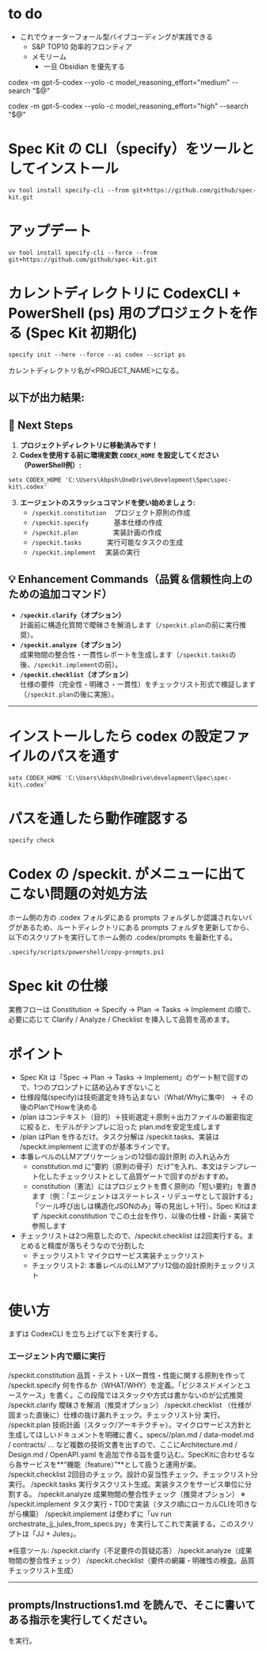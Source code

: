 # to do

- これでウォーターフォール型バイブコーディングが実践できる
  - S&P TOP10 効率的フロンティア
  - メモリーム
    - 一旦 Obsidian を優先する



codex -m gpt-5-codex --yolo -c model_reasoning_effort="medium" --search "$@"

codex -m gpt-5-codex --yolo -c model_reasoning_effort="high" --search "$@"


# Spec Kit の CLI（specify）をツールとしてインストール

```
uv tool install specify-cli --from git+https://github.com/github/spec-kit.git
```

# アップデート

```
uv tool install specify-cli --force --from git+https://github.com/github/spec-kit.git
```

# カレントディレクトリに CodexCLI + PowerShell (ps) 用のプロジェクトを作る (Spec Kit 初期化)

```
specify init --here --force --ai codex --script ps
```
カレントディレクトリ名が<PROJECT_NAME>になる。

以下が出力結果:
---
## 🚀 Next Steps

1. **プロジェクトディレクトリに移動済みです！**
2. **Codexを使用する前に環境変数 `CODEX_HOME` を設定してください（PowerShell例）:**
```
setx CODEX_HOME 'C:\Users\kbpsh\OneDrive\development\Spec\spec-kit\.codex'
```
3. **エージェントのスラッシュコマンドを使い始めましょう:**
   - `/speckit.constitution` &nbsp;&nbsp;&nbsp;プロジェクト原則の作成
   - `/speckit.specify` &nbsp;&nbsp;&nbsp;&nbsp;&nbsp;&nbsp;&nbsp;&nbsp;&nbsp;&nbsp;&nbsp;&nbsp;基本仕様の作成
   - `/speckit.plan` &nbsp;&nbsp;&nbsp;&nbsp;&nbsp;&nbsp;&nbsp;&nbsp;&nbsp;&nbsp;&nbsp;&nbsp;&nbsp;&nbsp;&nbsp;&nbsp;&nbsp;実装計画の作成
   - `/speckit.tasks` &nbsp;&nbsp;&nbsp;&nbsp;&nbsp;&nbsp;&nbsp;&nbsp;&nbsp;&nbsp;&nbsp;&nbsp;実行可能なタスクの生成
   - `/speckit.implement` &nbsp;&nbsp;&nbsp;&nbsp;実装の実行

## 💡 Enhancement Commands（品質＆信頼性向上のための追加コマンド）
- **`/speckit.clarify`（オプション）**  
  計画前に構造化質問で曖昧さを解消します（`/speckit.plan`の前に実行推奨）。
- **`/speckit.analyze`（オプション）**  
  成果物間の整合性・一貫性レポートを生成します（`/speckit.tasks`の後、`/speckit.implement`の前）。
- **`/speckit.checklist`（オプション）**  
  仕様の要件（完全性・明確さ・一貫性）をチェックリスト形式で検証します（`/speckit.plan`の後に実施）。
---

# インストールしたら codex の設定ファイルのパスを通す

```
setx CODEX_HOME 'C:\Users\kbpsh\OneDrive\development\Spec\spec-kit\.codex'
```

# パスを通したら動作確認する

```
specify check
```

# Codex の /speckit. がメニューに出てこない問題の対処方法

ホーム側の方の .codex フォルダにある prompts フォルダしか認識されないバグがあるため、ルートディレクトリにある prompts フォルダを更新してから、以下のスクリプトを実行してホーム側の .codex/prompts を最新化する。

```
.specify/scripts/powershell/copy-prompts.ps1
```

# Spec kit の仕様

実務フローは Constitution → Specify → Plan → Tasks → Implement の順で、必要に応じて Clarify / Analyze / Checklist を挿入して品質を高めます。

# ポイント

- Spec Kit は「Spec → Plan → Tasks → Implement」のゲート制で回すので、1つのプロンプトに詰め込みすぎないこと
- 仕様段階(specify)は技術選定を持ち込まない（What/Whyに集中） → その後のPlanでHowを決める
- /plan はコンテキスト（目的）＋技術選定＋原則＋出力ファイルの厳密指定に絞ると、モデルがテンプレに沿った plan.mdを安定生成します
- /plan はPlan を作るだけ。タスク分解は /speckit.tasks、実装は /speckit.implement に流すのが基本ラインです。
- 本番レベルのLLMアプリケーションの12個の設計原則 の入れ込み方
  - constitution.md に“要約（原則の骨子）だけ”を入れ、本文はテンプレート化したチェックリストとして品質ゲートで回すのがおすすめ。
  - constitution（憲法）にはプロジェクトを貫く原則の「短い要約」を置きます（例：「エージェントはステートレス・リデューサとして設計する」「ツール呼び出しは構造化JSONのみ」等の見出し＋1行）。Spec Kitはまず /speckit.constitution でこの土台を作り、以後の仕様・計画・実装で参照します
- チェックリストは2つ用意したので、/speckit.checklist は2回実行する。まとめると精度が落ちそうなので分割した
  - チェックリスト1: マイクロサービス実装チェックリスト
  - チェックリスト2: 本番レベルのLLMアプリ12個の設計原則チェックリスト

# 使い方

まずは CodexCLI を立ち上げて以下を実行する。

### エージェント内で順に実行
/speckit.constitution  品質・テスト・UX一貫性・性能に関する原則を作って
/speckit.specify       何を作るか（WHAT/WHY）を定義。「ビジネスドメインとユースケース」を書く。この段階ではスタックや方式は書かないのが公式推奨
/speckit.clarify       曖昧さを解消（推奨オプション）
/speckit.checklist     （仕様が固まった直後に）仕様の抜け漏れチェック。チェックリスト分 実行。
/speckit.plan          技術計画（スタック/アーキテクチャ）。マイクロサービス方針と生成してほしいドキュメントを明確に書く。specs/<feature>/plan.md / data-model.md / contracts/ ... など複数の技術文書を出すので、ここにArchitecture.md / Design.md / OpenAPI.yaml を追加で作る旨を盛り込む。SpecKitに合わせるなら各サービスを**“機能（feature）”**として扱うと運用が楽。
/speckit.checklist     2回目のチェック。設計の妥当性チェック。チェックリスト分 実行。
/speckit.tasks         実行タスクリスト生成。実装タスクをサービス単位に分割する。
/speckit.analyze       成果物間の整合性チェック（推奨オプション）
※ /speckit.implement     タスク実行・TDDで実装（タスク順にローカルCLIを叩きながら構築）
/speckit.implement は使わずに「uv run orchestrate_jj_jules_from_specs.py」を実行してこれで実装する。このスクリプトは「JJ + Jules」。


※任意ツール:
/speckit.clarify（不足要件の質疑応答）
/speckit.analyze（成果物間の整合性チェック）
/speckit.checklist（要件の網羅・明確性の検査。品質チェックリスト生成）




---
prompts/Instructions1.md を読んで、そこに書いてある指示を実行してください。
---
を実行。
